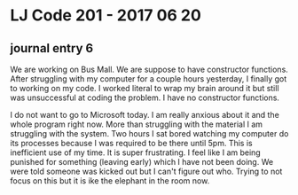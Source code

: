 # LJ Code 201 - 2017 06 20
## journal entry 6

We are working on Bus Mall. We are suppose to have constructor functions. After struggling with my computer for a couple hours yesterday, I finally got to working on my code. I worked literal to wrap my brain around it but still was unsuccessful at coding the problem. I have no constructor functions.

I do not want to go to Microsoft today. I am really anxious about it and the whole program right now. More than struggling with the material I am struggling with the system. Two hours I sat bored watching my computer do its processes because I was required to be there until 5pm. This is inefficient use of my time. It is super frustrating. I feel like I am being punished for something (leaving early) which I have not been doing. We were told someone was kicked out but I can't figure out who. Trying to not focus on this but it is ike the elephant in the room now. 
